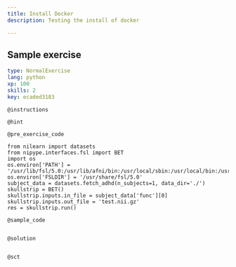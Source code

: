 ```yaml
---
title: Install Docker
description: Testing the install of docker

---
```

## Sample exercise

```yaml
type: NormalExercise
lang: python
xp: 100
skills: 2
key: ecaded3183
```


`@instructions`

`@hint`

`@pre_exercise_code`
```{python}
from nilearn import datasets
from nipype.interfaces.fsl import BET
import os
os.environ['PATH'] = '/usr/lib/fsl/5.0:/usr/lib/afni/bin:/usr/local/sbin:/usr/local/bin:/usr/sbin:/usr/bin:/sbin:/bin'
os.environ['FSLDIR'] = '/usr/share/fsl/5.0'
subject_data = datasets.fetch_adhd(n_subjects=1, data_dir='./')
skullstrip = BET()
skullstrip.inputs.in_file = subject_data['func'][0]
skullstrip.inputs.out_file = 'test.nii.gz'
res = skullstrip.run()

```

`@sample_code`
```{python}

```

`@solution`
```{python}

```

`@sct`
```{python}

```
